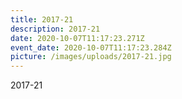 ```yaml
---
title: 2017-21
description: 2017-21
date: 2020-10-07T11:17:23.271Z
event_date: 2020-10-07T11:17:23.284Z
picture: /images/uploads/2017-21.jpg
---
```

2017-21
